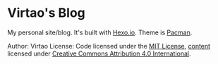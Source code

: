 Virtao's Blog
================

My personal site/blog. It's built with [Hexo.io](http://hexo.io). Theme is [Pacman](https://github.com/A-limon/pacman).

Author: Virtao
License: Code licensed under the [MIT License](LICENSE), [content](src/pages/)
licensed under [Creative Commons Attribution 4.0
International](https://creativecommons.org/licenses/by/4.0/).
